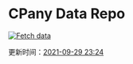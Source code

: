 # CPany Data Repo

[![Fetch data](https://github.com/yjl9903/CPany/actions/workflows/fetch.yml/badge.svg)](https://github.com/yjl9903/CPany/actions/workflows/fetch.yml)

<!-- START_SECTION: update_time -->
更新时间：[2021-09-29 23:24](https://www.timeanddate.com/worldclock/fixedtime.html?msg=Fetch+data&iso=20210929T232428&p1=237)
<!-- END_SECTION: update_time -->

